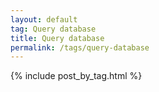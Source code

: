```yaml
---
layout: default
tag: Query database
title: Query database
permalink: /tags/query-database
---
```


{% include post_by_tag.html %}